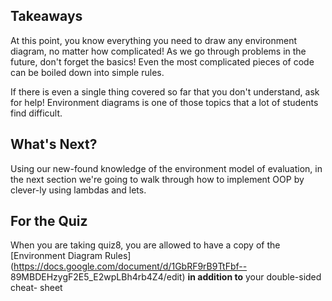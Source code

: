 ## Takeaways

At this point, you know everything you need to draw any environment diagram,
no matter how complicated! As we go through problems in the future, don't
forget the basics! Even the most complicated pieces of code can be boiled down
into simple rules.

If there is even a single thing covered so far that you don't understand, ask
for help! Environment diagrams is one of those topics that a lot of students
find difficult.

## What's Next?

Using our new-found knowledge of the environment model of evaluation, in the
next section we're going to walk through how to implement OOP by clever-ly
using lambdas and lets.

## For the Quiz

When you are taking quiz8, you are allowed to have a copy of the [Environment
Diagram Rules](https://docs.google.com/document/d/1GbRF9rB9TtFbf--
89MBDEHzygF2E5_E2wpLBh4rb4Z4/edit) **in addition to** your double-sided cheat-
sheet

